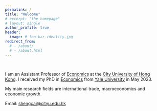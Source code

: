 ```yaml
---
permalink: /
title: "Welcome"
# excerpt: "the homepage"
# layout: single
author_profile: true
header:
  image: # foo-bar-identity.jpg
redirect_from: 
  # - /about/
  # - /about.html
---
```


<br />

I am an Assistant Professor of [Economics](https://www.cb.cityu.edu.hk/ef/) at the [City University of Hong Kong](https://www.cityu.edu.hk/). I received my PhD in [Economics](https://economics.yale.edu/) from [Yale University](https://www.yale.edu/) in May 2023.

My main research fields are international trade, macroeconomics and economic growth.

Email: [shengcai@cityu.edu.hk](mailto:shengcai@cityu.edu.hk)

